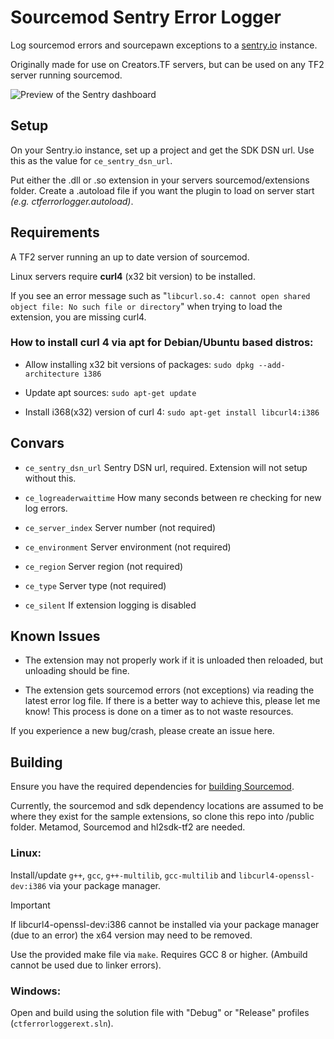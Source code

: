 # Sourcemod Sentry Error Logger
Log sourcemod errors and sourcepawn exceptions to a [sentry.io](https://sentry.io/welcome/) instance.

Originally made for use on Creators.TF servers, but can be used on any TF2 server running sourcemod.

![Preview of the Sentry dashboard](preview.png)

## Setup
On your Sentry.io instance, set up a project and get the SDK DSN url. Use this as the value for ``ce_sentry_dsn_url``.

Put either the .dll or .so extension in your servers sourcemod/extensions folder.
Create a .autoload file if you want the plugin to load on server start *(e.g. ctferrorlogger.autoload)*.

## Requirements
A TF2 server running an up to date version of sourcemod.

Linux servers require **curl4** (x32 bit version) to be installed. 

If you see an error message such as "``libcurl.so.4: cannot open shared object file: No such file or directory``" when trying to load the extension, you are missing curl4.

### How to install curl 4 via apt for Debian/Ubuntu based distros:
- Allow installing x32 bit versions of packages: ``sudo dpkg --add-architecture i386``

- Update apt sources: ``sudo apt-get update``

- Install i368(x32) version of curl 4: ``sudo apt-get install libcurl4:i386``

## Convars
- ``ce_sentry_dsn_url`` Sentry DSN url, required. Extension will not setup without this.

- ``ce_logreaderwaittime`` How many seconds between re checking for new log errors.

- ``ce_server_index`` Server number (not required)

- ``ce_environment`` Server environment (not required)

- ``ce_region`` Server region (not required)

- ``ce_type`` Server type (not required)

- ``ce_silent`` If extension logging is disabled

## Known Issues
- The extension may not properly work if it is unloaded then reloaded, but unloading should be fine.

- The extension gets sourcemod errors (not exceptions) via reading the latest error log file. If there is a better way to achieve this, please let me know! This process is done on a timer as to not waste resources.

If you experience a new bug/crash, please create an issue here.

## Building
Ensure you have the required dependencies for [building Sourcemod](https://wiki.alliedmods.net/Building_sourcemod).

Currently, the sourcemod and sdk dependency locations are assumed to be where they exist for the sample extensions, so clone this repo into <sourcemod repo>/public folder. Metamod, Sourcemod and hl2sdk-tf2 are needed.
### Linux:
Install/update ``g++``, ``gcc``, ``g++-multilib``, ``gcc-multilib`` and ``libcurl4-openssl-dev:i386`` via your package manager.

> [!IMPORTANT]
> If libcurl4-openssl-dev:i386 cannot be installed via your package manager (due to an error) the x64 version may need to be removed.

Use the provided make file via ``make``. Requires GCC 8 or higher. (Ambuild cannot be used due to linker errors).
### Windows:
Open and build using the solution file with "Debug" or "Release" profiles (``ctferrorloggerext.sln``).
